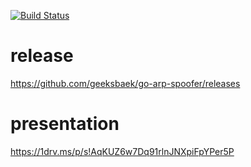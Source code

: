 [![Build Status](https://travis-ci.org/geeksbaek/go-arp-spoofer.svg?branch=master)](https://travis-ci.org/geeksbaek/go-arp-spoofer)

# release
https://github.com/geeksbaek/go-arp-spoofer/releases

# presentation
https://1drv.ms/p/s!AqKUZ6w7Dq91rlnJNXpiFpYPer5P
